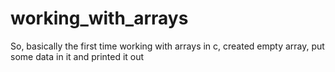 # working_with_arrays
So, basically the first time working with arrays in c, created empty array, put some data in it and printed it out 
